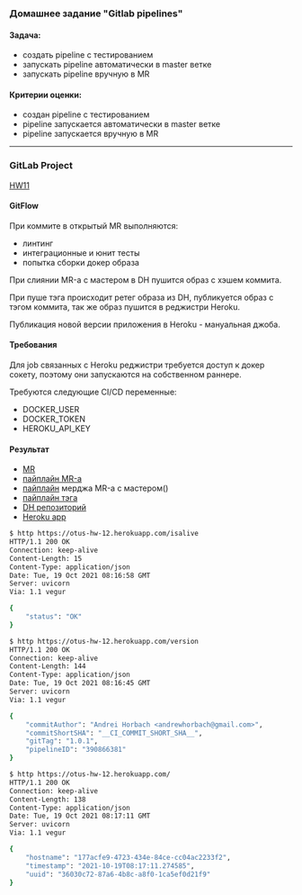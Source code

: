 ### Домашнее задание "Gitlab pipelines"
#### Задача:
- создать pipeline с тестированием
- запускать pipeline автоматически в master ветке
- запускать pipeline вручную в MR
#### Критерии оценки:
- создан pipeline с тестированием
- pipeline запускается автоматически в master ветке
- pipeline запускается вручную в MR
---
### GitLab Project

[HW11](https://gitlab.com/exploring-gitlab-ci-cd/homework_11)

#### GitFlow

При коммите в открытый MR выполняются:
- линтинг
- интеграционные и юнит тесты
- попытка сборки докер образа

При слиянии MR-а с мастером в DH пушится образ с хэшем коммита.

При пуше тэга происходит ретег образа из DH, публикуется образ с тэгом коммита, так же образ пушится в реджистри Heroku.

Публикация новой версии приложения в Heroku - мануальная джоба.

#### Требования

Для job связанных с Heroku реджистри требуется доступ к докер сокету, поэтому они запускаются на собственном раннере.

Требуются следующие CI/CD переменные:
- DOCKER_USER
- DOCKER_TOKEN
- HEROKU_API_KEY

#### Результат
- [MR](https://gitlab.com/otus_base_python/homework_11/-/merge_requests/1)
- [пайплайн MR-а](https://gitlab.com/otus_base_python/homework_11/-/pipelines/390865015)
- [пайплайн](https://gitlab.com/otus_base_python/homework_11/-/pipelines/390866381) мерджа MR-а с мастером()
- [пайплайн тэга](https://gitlab.com/otus_base_python/homework_11/-/pipelines/390867096)
- [DH репозиторий](https://hub.docker.com/repository/docker/karmawow/fastapi)
- [Heroku app](https://otus-hw-12.herokuapp.com/)

```bash
$ http https://otus-hw-12.herokuapp.com/isalive
HTTP/1.1 200 OK
Connection: keep-alive
Content-Length: 15
Content-Type: application/json
Date: Tue, 19 Oct 2021 08:16:58 GMT
Server: uvicorn
Via: 1.1 vegur

{
    "status": "OK"
}

$ http https://otus-hw-12.herokuapp.com/version
HTTP/1.1 200 OK
Connection: keep-alive
Content-Length: 144
Content-Type: application/json
Date: Tue, 19 Oct 2021 08:16:45 GMT
Server: uvicorn
Via: 1.1 vegur

{
    "commitAuthor": "Andrei Horbach <andrewhorbach@gmail.com>",
    "commitShortSHA": "__CI_COMMIT_SHORT_SHA__",
    "gitTag": "1.0.1",
    "pipelineID": "390866381"
}

$ http https://otus-hw-12.herokuapp.com/
HTTP/1.1 200 OK
Connection: keep-alive
Content-Length: 138
Content-Type: application/json
Date: Tue, 19 Oct 2021 08:17:11 GMT
Server: uvicorn
Via: 1.1 vegur

{
    "hostname": "177acfe9-4723-434e-84ce-cc04ac2233f2",
    "timestamp": "2021-10-19T08:17:11.274585",
    "uuid": "36030c72-87a6-4b8c-a8f0-1ca5ef0d21f9"
}
```

